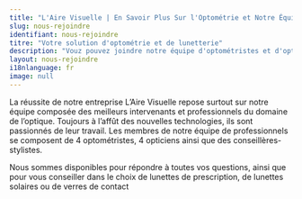 ```yaml
---
title: "L'Aire Visuelle | En Savoir Plus Sur l'Optométrie et Notre Équipe"
slug: nous-rejoindre
identifiant: nous-rejoindre
titre: "Votre solution d'optométrie et de lunetterie"
description: "Vouz pouvez joindre notre équipe d'optométristes et d'opticiens en tout temps. Simplement nous écrire ou nous appeler."
layout: nous-rejoindre
i18nlanguage: fr
image: null
---
```


La réussite de notre entreprise L’Aire Visuelle repose surtout sur notre équipe composée des meilleurs intervenants et professionnels du domaine de l’optique. Toujours à l’affût des nouvelles technologies, ils sont passionnés de leur travail. Les membres de notre équipe de professionnels se composent de 4 optométristes, 4 opticiens ainsi que des conseillères-stylistes.

Nous sommes disponibles pour répondre à toutes vos questions, ainsi que pour vous conseiller dans le choix de lunettes de prescription, de lunettes solaires ou de verres de contact